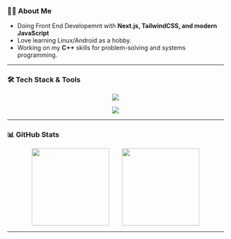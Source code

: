 ### 🧑‍💻 About Me
- Doing Front End Developemnt with **Next.js, TailwindCSS, and modern JavaScript**  
- Love learning Linux/Android as a hobby.
- Working on my **C++** skills for problem-solving and systems programming.   

---

### 🛠️ Tech Stack & Tools
<div align="center">

<!-- Frameworks & Libraries -->
<img src="https://skillicons.dev/icons?i=next,tailwind,js,css,html" /><br/>

<!-- Other Tools -->
<img src="https://skillicons.dev/icons?i=figma,git,webstorm,vscode,cpp,python" />

</div>

---

### 📊 GitHub Stats
<div align="center" style="display: flex; justify-content: center; align-items: center; gap: 30px; flex-wrap: wrap;">
  <img src="https://github-readme-stats.vercel.app/api?username=Masood-J&show_icons=true&theme=radical" height="180" />
  <img src="https://github-readme-stats.vercel.app/api/top-langs/?username=Masood-J&layout=compact&theme=radical" height="180" />
</div>

---
